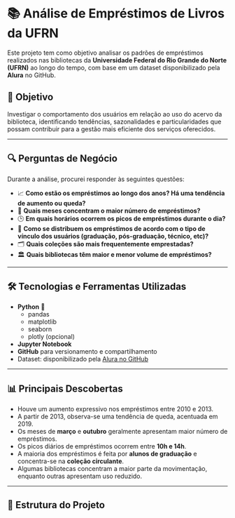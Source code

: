 # 📚 Análise de Empréstimos de Livros da UFRN

Este projeto tem como objetivo analisar os padrões de empréstimos realizados nas bibliotecas da **Universidade Federal do Rio Grande do Norte (UFRN)** ao longo do tempo, com base em um dataset disponibilizado pela **Alura** no GitHub.

## 🎯 Objetivo

Investigar o comportamento dos usuários em relação ao uso do acervo da biblioteca, identificando tendências, sazonalidades e particularidades que possam contribuir para a gestão mais eficiente dos serviços oferecidos.

---

## 🔍 Perguntas de Negócio

Durante a análise, procurei responder às seguintes questões:

- 📈 **Como estão os empréstimos ao longo dos anos? Há uma tendência de aumento ou queda?**
- 📅 **Quais meses concentram o maior número de empréstimos?**
- 🕒 **Em quais horários ocorrem os picos de empréstimos durante o dia?**
- 👥 **Como se distribuem os empréstimos de acordo com o tipo de vínculo dos usuários (graduação, pós-graduação, técnico, etc)?**
- 🗂️ **Quais coleções são mais frequentemente emprestadas?**
- 🏛️ **Quais bibliotecas têm maior e menor volume de empréstimos?**

---

## 🛠️ Tecnologias e Ferramentas Utilizadas

- **Python** 🐍  
  - pandas  
  - matplotlib  
  - seaborn  
  - plotly (opcional)
- **Jupyter Notebook**
- **GitHub** para versionamento e compartilhamento
- Dataset: disponibilizado pela [Alura no GitHub](https://github.com/alura-cursos)

---

## 📊 Principais Descobertas

- Houve um aumento expressivo nos empréstimos entre 2010 e 2013.
- A partir de 2013, observa-se uma tendência de queda, acentuada em 2019.
- Os meses de **março** e **outubro** geralmente apresentam maior número de empréstimos.
- Os picos diários de empréstimos ocorrem entre **10h e 14h**.
- A maioria dos empréstimos é feita por **alunos de graduação** e concentra-se na **coleção circulante**.
- Algumas bibliotecas concentram a maior parte da movimentação, enquanto outras apresentam uso reduzido.

---

## 📁 Estrutura do Projeto


